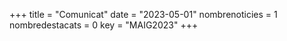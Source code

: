 +++
title             = "Comunicat"
date	 	  	  = "2023-05-01"
nombrenoticies    = 1
nombredestacats   = 0
key 		  	  = "MAIG2023"
+++